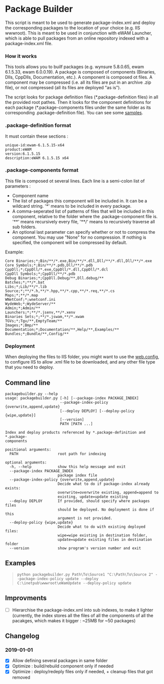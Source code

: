 

# Package Builder

This script is meant to be used to generate package-index.xml and deploy the corresponding packages to the location of your choice (e.g. IIS wwwroot). This is meant to be used in conjunction with eWAM Launcher, which is able to pull packages from an online repository indexed with a package-index.xml file.

### How it works
This tools allows you to builf packages (e.g. wynsure 5.8.0.65, ewam 6.1.5.33, ewam 6.0.0.19). A package is composed of components (Binaries, Dlls, CppDlls, Documentation, etc.). A component is composed ot files. A component may be compressed (i.e. all its files are put in an archive .zip file), or not compressed (all its files are deployed "as is").

The script looks for package definition files (\*.package-definition files) in all the provided root pathes. Then it looks for the component definitions for each package (\*.package-components files under the same folder as its corresponding .package-definition file). You can see some [samples](Samples).

### .package-definition format
It must contain these sections :

```
unique-id:ewam-6.1.5.15-x64
product:eWAM
version:6.1.5.15
description:eWAM 6.1.5.15 x64
```

### .package-components format
This file is composed ot several lines. Each line is a semi-colon list of parameters :
- Component name
- The list of packages this component will be included in. It can be a wildcard string. '*' means to be included in every package.
- A comma-seperated list of patterns of files that will be included in this component, relative to the folder where the .package-component file is. '\*\*' means recursively every file, '\*\*/' means to recursively traverse all sub folders.
- An optional last parameter can specify whether or not to compress the component. You may use "None" for no compression. If nothing is specified, the component will be compressed by default.

Example:

```
Core Binaries;*;Bin/**/*.exe,Bin/**/*.dll,Dll/**/*.dll,Dll/**/*.exe
Core Symbols;*;Bin/**/*.pdb,Dll/**/*.pdb
CppDll;*;CppDll/*.exe,CppDll/*.dll,CppDll/*.dcl
CppDll Symbols;*;CppDll/**/*.pdb
Debug Binaries;*;CppDll.Debug/**,Dll.debug/**
Batches;*;**/*.bat
Libs;*;Lib/**/*.lib
Source;*;**/*.h,**/*.hpp,**/*.cpp,**/*.req,**/*.cs
Maps;*;**/*.map
WNetConf;*;wnetconf.ini
WydeWeb;*;WydeServer/**
Admin;*;Admin/**
Launchers;*;**/*.jsenv,**/*.xenv
Binaries Sets;*;**/*.jswam,**/*.xwam
TGVs;*;Tgv/**,EmptyTeam/**
Images;*;Bmp/**
Documentation;*;Documentation/**,Help/**,Examples/**
Bundles;*;Bundle/**,Config/**
```


### Deployment
When deploying the files to IIS folder, you might want to use the [web.config](Documentation/web.config), to configure IIS to allow .xml file to be downloaded, and any other file type that you need to deploy.

## Command line

```
packagebuilder.py --help
usage: packagebuilder.py [-h] [--package-index PACKAGE_INDEX]
                         --package-index-policy {overwrite,append,update}
                         [--deploy DEPLOY] [--deploy-policy {wipe,update}]
                         [--version]
                         PATH [PATH ...]

Index and deploy products referenced by *.package-definition and *.package-
components

positional arguments:
  PATH                  root path for indexing

optional arguments:
  -h, --help            show this help message and exit
  --package-index PACKAGE_INDEX
                        package index file
  --package-index-policy {overwrite,append,update}
                        Decide what to do if package-index already exists:
                        overwrite=overwrite existing, append=append to
                        existing, update=update existing
  --deploy DEPLOY       If provided, should specify where packages files
                        should be deployed. No deployment is done if this
                        argument is not provided.
  --deploy-policy {wipe,update}
                        Decide what to do with existing deployed files:
                        wipe=wipe existing in destination folder,
                        update=update existing files in destination folder
  --version             show program's version number and exit
```

## Examples

> `python packagebuilder.py Path\To\Source1 "C:\Path\To\Source 2" --package-index-policy update --deploy C:\inetpub\wwwroot\eWamUpdate --deploy-policy update`


## Improvments
- [ ] Hierarchise the package-index.xml into sub indexes, to make it lighter (currently, the index stores all the files of all the components of all the pacakges, which makes it bigger : ~25MB for ~50 packages)


## Changelog

### 2019-01-01
- [x] Allow defining several packages in same folder
- [x] Optimize : build/rebuild component only if needed
- [x] Optimize : deploy/redeply files only if needed, + cleanup files that got removed